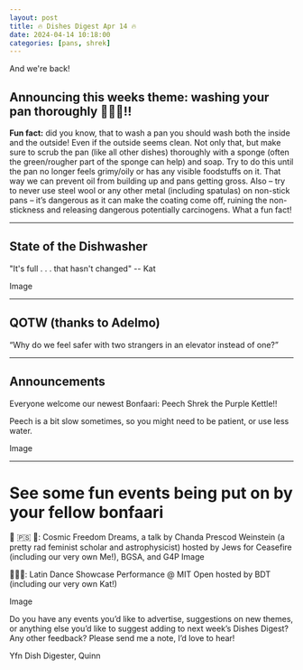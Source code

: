 ```yaml
---
layout: post
title: 🔥 Dishes Digest Apr 14 🔥
date: 2024-04-14 10:18:00
categories: [pans, shrek]
---
```


And we're back! 
 
## Announcing this weeks theme: washing your pan thoroughly 🧽🍳🧽!!

**Fun fact:** did you know, that to wash a pan you should wash both the inside and the outside! Even if the outside seems clean. Not only that, but make sure to scrub the pan (like all other dishes) thoroughly with a sponge (often the green/rougher part of the sponge can help) and soap. Try to do this until the pan no longer feels grimy/oily or has any visible foodstuffs on it. That way we can prevent oil from building up and pans getting gross. Also – try to never use steel wool or any other metal (including spatulas) on non-stick pans – it’s dangerous as it can make the coating come off, ruining the non-stickness and releasing dangerous potentially carcinogens. What a fun fact!
 
---
 
## State of the Dishwasher
 
"It's full . . . that hasn't changed" -- Kat

 
Image
 
---
## QOTW (thanks to Adelmo)
 
“Why do we feel safer with two strangers in an elevator instead of one?”
 
---
## Announcements
 
Everyone welcome our newest Bonfaari: Peech Shrek the Purple Kettle!!
 
Peech is a bit slow sometimes, so you might need to be patient, or use less water.
 
Image
 
---

# See some fun events being put on by your fellow bonfaari
 
🔭 🇵🇸 🌌: Cosmic Freedom Dreams, a talk by Chanda Prescod Weinstein (a pretty rad feminist scholar and astrophysicist) hosted by Jews for Ceasefire (including our very own Me!), BGSA, and G4P
Image
 
💃🕺🎻: Latin Dance Showcase Performance @ MIT Open hosted by BDT (including our very own Kat!)
 
Image
 
Do you have any events you’d like to advertise, suggestions on new themes, or anything else you’d like to suggest adding to next week’s Dishes Digest? Any other feedback? Please send me a note, I’d love to hear!
 
Yfn Dish Digester,
Quinn